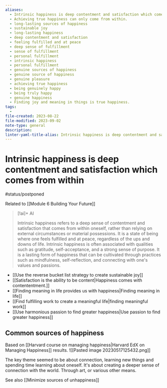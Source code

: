 ```yaml
---
aliases:
  - Intrinsic happiness is deep contentment and satisfaction which comes from within
  - Achieving true happiness can only come from within.
  - long-lasting sources of happiness
  - sustainable joy
  - long-lasting happiness
  - deep contentment and satisfaction
  - feeling fulfilled and at peace
  - deep sense of fulfillment
  - sense of fulfillment
  - personal fulfillment
  - intrinsic happiness
  - personal fulfillment
  - genuine sources of happiness
  - genuine source of happiness
  - genuine pleasure
  - achieving true happiness
  - being genuinely happy
  - being truly happy
  - genuine happiness
  - Finding joy and meaning in things is true happiness.
tags:
  - 
file-created: 2023-08-22
file-modified: 2023-09-02
note-type: general
description: 
linter-yaml-title-alias: Intrinsic happiness is deep contentment and satisfaction which comes from within
---
```


# Intrinsic happiness is deep contentment and satisfaction which comes from within

#status/postponed

Related to [[Module 6 Building Your Future]]

> [!ai]+ AI
>
> Intrinsic happiness refers to a deep sense of contentment and satisfaction that comes from within oneself, rather than relying on external circumstances or material possessions. It is a state of being where one feels fulfilled and at peace, regardless of the ups and downs of life. Intrinsic happiness is often associated with qualities such as gratitude, self-acceptance, and a strong sense of purpose. It is a lasting form of happiness that can be cultivated through practices such as mindfulness, self-reflection, and connecting with one's values and passions.

- [[Use the reverse bucket list strategy to create sustainable joy]]
- [[Satisfaction is the ability to be content|Happiness comes with contententment.]]
- [[Finding meaning in life provides us with happiness|Finding meaning in life]]
- [[Find fulfilling work to create a meaningful life|finding meaningful work]]
- [[Use harmonious passion to find greater happiness|Use passion to find greater happiness]]

## Common sources of happiness

Based on [[Harvard course on managing happiness|Harvard EdX on Managing Happiness]] results.
![[Pasted image 20230517125432.png]]

The key theme seemed to be about connection, learning new things and spending time learning about oneself. It's about creating a deeper sense of connection with the world. Through art, or various other means.

See also [[Minimize sources of unhappiness]]
